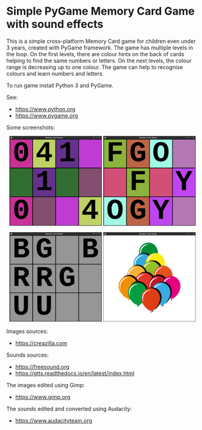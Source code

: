 # Simple PyGame Memory Card Game with sound effects

This is a simple cross-platform Memory Card game for children even under 3 years, created with PyGame framework. The game has multiple levels in the loop. On the first levels, there are colour hints on the back of cards helping to find the same numbers or letters.
On the next levels, the colour range is decreasing up to one colour.
The game can help to recognise colours and learn numbers and letters.

To run game install Python 3 and PyGame.

See: 
* https://www.python.org
* https://www.pygame.org

Some screenshots:

<p align="center">
  <img src="screenshots/01.png" alt="Memory game 1" width="48%">
  <img src="screenshots/04.png" alt="Memory game 2" width="48%">
</p>

<p align="center">
  <img src="screenshots/05.png" alt="Memory game 3" width="48%">
  <img src="screenshots/06.png" alt="Memory game 4" width="48%">
</p>

Images sources: 
* https://creazilla.com

Sounds sources:
* https://freesound.org
* https://gtts.readthedocs.io/en/latest/index.html

The images edited using Gimp:
* https://www.gimp.org

The sounds edited and converted using Audacity:
* https://www.audacityteam.org
